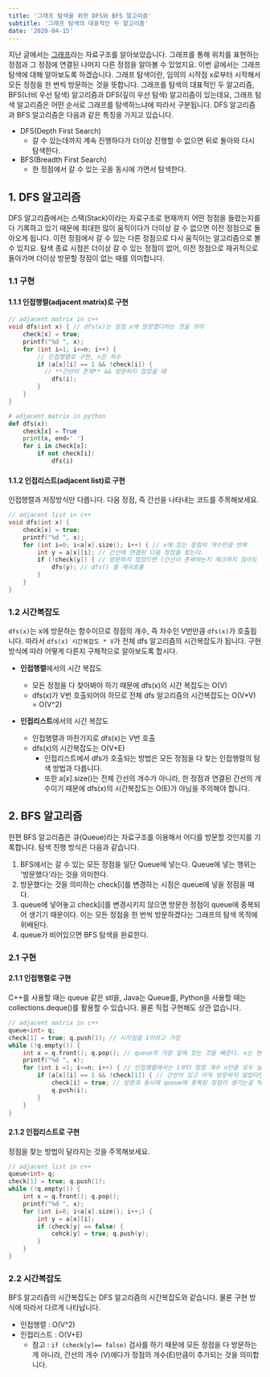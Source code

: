 ```yaml
---
title: '그래프 탐색을 위한 DFS와 BFS 알고리즘'
subtitle: '그래프 탐색의 대표적인 두 알고리즘'
date: '2020-04-15'
---
```


지난 글에서는 [그래프](https://adela.love/posts/graph)라는 자료구조를 알아보았습니다. 그래프를 통해 위치를 표현하는 정점과 그 정점에 연결된 나머지 다른 정점을 알아볼 수 있었지요. 이번 글에서는 그래프 탐색에 대해 알아보도록 하겠습니다. 그래프 탐색이란, 임의의 시작점 x로부터 시작해서 모든 정점을 한 번씩 방문하는 것을 뜻합니다. 그래프를 탐색의 대표적인 두 알고리즘, BFS(너비 우선 탐색) 알고리즘과 DFS(깊이 우선 탐색) 알고리즘이 있는데요, 그래프 탐색 알고리즘은 어떤 순서로 그래프를 탐색하느냐에 따라서 구분됩니다. DFS 알고리즘과 BFS 알고리즘은 다음과 같은 특징을 가지고 있습니다.

* DFS(Depth First Search)
  * 갈 수 있는데까지 계속 진행하다가 더이상 진행할 수 없으면 뒤로 돌아와 다시 탐색한다.
* BFS(Breadth First Search)
  * 한 정점에서 갈 수 있는 곳을 동시에 가면서 탐색한다.

## 1. DFS 알고리즘

DFS 알고리즘에서는 스택(Stack)이라는 자료구조로 현재까지 어떤 정점을 들렸는지를 다 기록하고 있기 때문에 최대한 많이 움직이다가 더이상 갈 수 없으면 이전 정점으로 돌아오게 됩니다. 이전 정점에서 갈 수 있는 다른 정점으로 다시 움직이는 알고리즘으로 볼 수 있지요.
탐색 종료 시점은 더이상 갈 수 있는 정점이 없어, 이전 정점으로 재귀적으로 돌아가며 더이상 방문할 정점이 없는 때를 의미합니다.

### 1.1 구현

#### 1.1.1 인접행렬(adjacent matrix)로 구현

```c++
// adjacent matrix in c++
void dfs(int x) { // dfs(x)는 정점 x에 방문했다라는 것을 의미
    check[x] = true;
    printf("%d ", x);
    for (int i=1; i<=n; i++) {
        // 인접행렬로 구현, n은 차수
        if (a[x][i] == 1 && !check[i]) {
          // **간선이 존재** && 방문하지 않았을 때
            dfs(i);
        }
    }
}
```

```python
# adjacent matrix in python
def dfs(x):
    check[x] = True
    print(x, end=' ')
    for i in check[x]:
        if not check[i]:
            dfs(i)
```

#### 1.1.2 인접리스트(adjacent list)로 구현

인접행렬과 저장방식만 다릅니다. 다음 정점, 즉 간선을 나타내는 코드를 주목해보세요.

```c++
// adjacent list in c++
void dfs(int x) {
    check[x] = true;
    printf("%d ", x);
    for (int i=0; i<a[x].size(); i++) { // x에 있는 정점의 개수만큼 반복
        int y = a[x][i]; // 간선에 연결된 다음 정점을 찾는다.
        if (!check[y]) { // 방문하지 않았으면 (간선이 존재하는지 체크하지 않아도 됨)
            dfs(y); // dfs() 를 재귀호출
        }
    }
}
```

### 1.2 시간복잡도

`dfs(x)`는 x에 방문하는 함수이므로 정점의 개수, 즉 차수인 V번만큼 `dfs(x)`가 호출됩니다.
따라서 `dfs(x) 시간복잡도 * V`가 전체 dfs 알고리즘의 시간복잡도가 됩니다. 구현 방식에 따라 어떻게 다른지 구체적으로 알아보도록 합시다.

* **인접행렬**에서의 시간 복잡도
  * 모든 정점을 다 찾아봐야 하기 때문에 dfs(x)의 시간 복잡도는 O(V)
  * dfs(x)가 V번 호출되어야 하므로 전체 dfs 알고리즘의 시간복잡도는 O(V*V) = O(V^2)

* **인접리스트**에서의 시간 복잡도
  * 인접행렬과 마찬가지로 dfs(x)는 V번 호출
  * dfs(x)의 시간복잡도는 O(V+E)
    * 인접리스트에서 dfs가 호출되는 방법은 모든 정점을 다 찾는 인접행렬의 탐색 방법과 다릅니다.
    * 또한 a[x].size()는 전체 간선의 개수가 아니라, 한 정점과 연결된 간선의 개수이기 때문에 dfs(x)의 시간복잡도는 O(E)가 아님을 주의해야 합니다.

## 2. BFS 알고리즘

한편 BFS 알고리즘은 큐(Queue)라는 자료구조를 이용해서 어디를 방문할 것인지를 기록합니다.
탐색 진행 방식은 다음과 같습니다.

1. BFS에서는 갈 수 있는 모든 정점을 일단 Queue에 넣는다. Queue에 넣는 행위는 '방문했다'라는 것을 의미한다.
2. 방문했다는 것을 의미하는 check[i]를 변경하는 시점은 queue에 넣을 정점을 때다.
3. queue에 넣어놓고 check[i]를 변경시키지 않으면 방문한 정점이 queue에 중복되어 생기기 때문이다. 이는 모든 정점을 한 번씩 방문하겠다는 그래프의 탐색 목적에 위배된다.  
4. queue가 비어있으면 BFS 탐색을 완료한다.

### 2.1 구현

#### 2.1.1 인접행렬로 구현

C++를 사용할 때는 queue<int> 같은 stl을, Java는 Queue<Integer>를, Python을 사용할 때는 collections.deque()를 활용할 수 있습니다. 물론 직접 구현해도 상관 없습니다.

```c++
// adjacent matrix in c++
queue<int> q;
check[1] = true; q.push(1); // 시작점을 1이라고 가정
while (!q.empty()) {
    int x = q.front(); q.pop(); // queue의 가장 앞에 있는 것을 빼준다. x는 현재 내가 방문하고 있는 정점을 의미한다.
    printf("%d ", x);
    for (int i =1; i<=n; i++) { // 인접행렬에서는 1부터 정점 개수 n만큼 모두 살펴보아야 한다.
        if (a[x][i] == 1 && !check[1]) { // 간선이 있고 아직 방문하지 않았다면,
            check[i] = true; // 방문과 동시에 queue에 중복된 정점이 생기는걸 막기 위해 check배열을 갱신한다.
            q.push(i);
        }
    }
}
```

#### 2.1.2 인접리스트로 구현

정점을 찾는 방법이 달라지는 것을 주목해보세요.

```c++
// adjacent list in c++
queue<int> q;
check[1] = true; q.push(1);
while (!q.empty()) {
    int x = q.front(); q.pop();
    printf("%d ", x);
    for (int i=0; i<a[x].size(); i++;) {
        int y = a[x][i];
        if (check[y] == false) {
            cehck[y] = true; q.push(y);
        }
    }
}
```

### 2.2 시간복잡도

BFS 알고리즘의 시간복잡도는 DFS 알고리즘의 시간복잡도와 같습니다. 물론 구현 방식에 따라서 다르게 나타납니다.

* 인접행렬 : O(V^2)
* 인접리스트 : O(V+E)
  * 참고 : `if (check[y]== false)` 검사를 하기 때문에 모든 정점을 다 방문하는게 아니라, 간선의 개수 (V)에다가 정점의 개수(E)만큼이 추가되는 것을 의미합니다.

